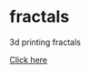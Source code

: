 # fractals
3d printing fractals

[Click here](https://github.com/thomsn/fractals/blob/main/life_mimicked.ipynb)
